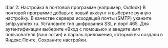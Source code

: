 Шаг 2: Настройка в почтовой программе (например, Outlook)
В почтовой программе добавьте новый аккаунт и выберите ручную настройку. 
В качестве сервера исходящей почты (SMTP) укажите smtp.yandex.ru. 
Установите тип шифрования SSL и порт 465. 
Для аутентификации выберите «Вход с помощью» и введите имя пользователя (ваш логин) и пароль приложения, который вы создали в Яндекс.Почте. 
Сохраните настройки. 